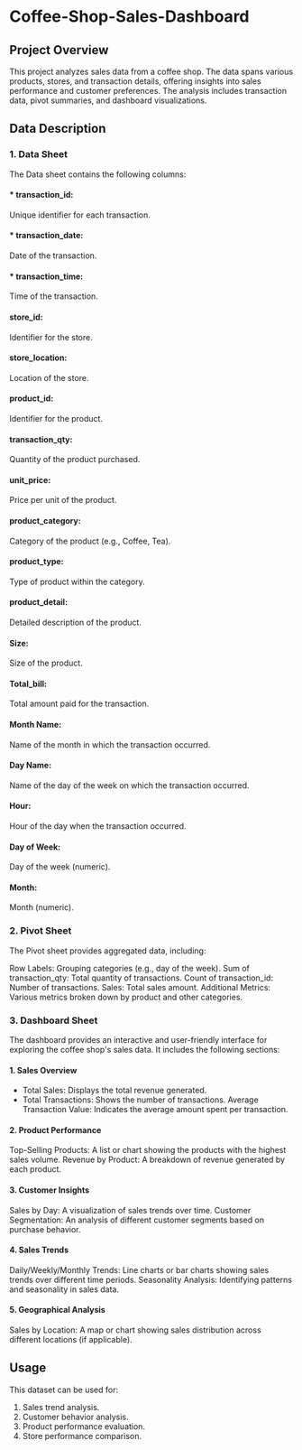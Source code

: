# Coffee-Shop-Sales-Dashboard
## Project Overview
This project analyzes sales data from a coffee shop. The data spans various products, stores, and transaction details, offering insights into sales performance and customer preferences. The analysis includes transaction data, pivot summaries, and dashboard visualizations.

## Data Description
### 1. Data Sheet
The Data sheet contains the following columns:

#### * transaction_id:
Unique identifier for each transaction.
#### * transaction_date:
Date of the transaction.
#### * transaction_time: 
Time of the transaction.
#### store_id: 
Identifier for the store.
#### store_location: 
Location of the store.
#### product_id: 
Identifier for the product.
#### transaction_qty: 
Quantity of the product purchased.
#### unit_price:
Price per unit of the product.
#### product_category:
Category of the product (e.g., Coffee, Tea).
#### product_type:
Type of product within the category.
#### product_detail:
Detailed description of the product.
#### Size:
Size of the product.
#### Total_bill:
Total amount paid for the transaction.
#### Month Name:
Name of the month in which the transaction occurred.
#### Day Name:
Name of the day of the week on which the transaction occurred.
#### Hour: 
Hour of the day when the transaction occurred.
#### Day of Week:
Day of the week (numeric).
#### Month:
Month (numeric).
### 2. Pivot Sheet
The Pivot sheet provides aggregated data, including:

Row Labels: Grouping categories (e.g., day of the week).
Sum of transaction_qty: Total quantity of transactions.
Count of transaction_id: Number of transactions.
Sales: Total sales amount.
Additional Metrics: Various metrics broken down by product and other categories.
### 3. Dashboard Sheet
The dashboard provides an interactive and user-friendly interface for exploring the coffee shop's sales data. It includes the following sections:

#### 1. Sales Overview
* Total Sales: Displays the total revenue generated.
* Total Transactions: Shows the number of transactions.
Average Transaction Value: Indicates the average amount spent per transaction.
#### 2. Product Performance
Top-Selling Products: A list or chart showing the products with the highest sales volume.
Revenue by Product: A breakdown of revenue generated by each product.
#### 3. Customer Insights
Sales by Day: A visualization of sales trends over time.
Customer Segmentation: An analysis of different customer segments based on purchase behavior.
#### 4. Sales Trends
Daily/Weekly/Monthly Trends: Line charts or bar charts showing sales trends over different time periods.
Seasonality Analysis: Identifying patterns and seasonality in sales data.
#### 5. Geographical Analysis
Sales by Location: A map or chart showing sales distribution across different locations (if applicable).
## Usage
This dataset can be used for:

1. Sales trend analysis.
2. Customer behavior analysis.
3. Product performance evaluation.
4. Store performance comparison.
